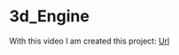 # 3d_Engine

With this video I am created this project:
[Url](https://www.youtube.com/watch?v=Scn96t7mwC4)

